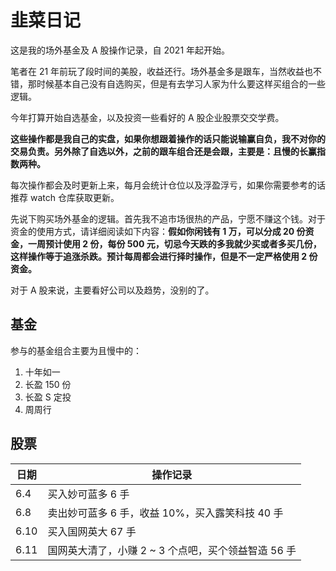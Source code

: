 # 韭菜日记

这是我的场外基金及 A 股操作记录，自 2021 年起开始。

笔者在 21 年前玩了段时间的美股，收益还行。场外基金多是跟车，当然收益也不错，那时候基本自己没有自选购买，但是有去学习人家为什么要这样买组合的一些逻辑。

今年打算开始自选基金，以及投资一些看好的 A 股企业股票交交学费。

**这些操作都是我自己的实盘，如果你想跟着操作的话只能说输赢自负，我不对你的交易负责。另外除了自选以外，之前的跟车组合还是会跟，主要是：且慢的长赢指数两种。**

每次操作都会及时更新上来，每月会统计仓位以及浮盈浮亏，如果你需要参考的话推荐 watch 仓库获取更新。

先说下购买场外基金的逻辑。首先我不追市场很热的产品，宁愿不赚这个钱。对于资金的使用方式，请详细阅读如下内容：**假如你闲钱有 1 万，可以分成 20 份资金，一周预计使用 2 份，每份 500 元，切忌今天跌的多我就少买或者多买几份，这样操作等于追涨杀跌。预计每周都会进行择时操作，但是不一定严格使用 2 份资金。**

对于 A 股来说，主要看好公司以及趋势，没别的了。

## 基金

参与的基金组合主要为且慢中的：

1. 十年如一
2. 长盈 150 份
3. 长盈 S 定投
4. 周周行

## 股票

| 日期 | 操作记录                                            |
| ---- | --------------------------------------------------- |
| 6.4  | 买入妙可蓝多 6 手                                |
| 6.8  | 卖出妙可蓝多 6 手，收益 10%，买入露笑科技 40 手                      |
| 6.10  | 买入国网英大 67 手                            |
| 6.11  | 国网英大清了，小赚 2 ~ 3 个点吧，买个领益智造 56 手                      |
